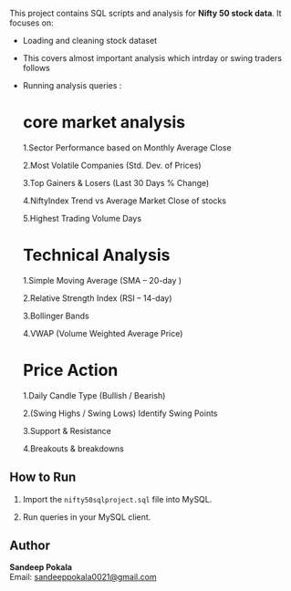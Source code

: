 This project contains SQL scripts and analysis for **Nifty 50 stock data**.
It focuses on:
- Loading and cleaning stock dataset
- This covers almost important analysis which intrday or swing traders follows
- Running analysis queries :
  # core market analysis
  1.Sector Performance based on Monthly Average Close

  2.Most Volatile Companies (Std. Dev. of Prices)

  3.Top Gainers & Losers (Last 30 Days % Change)
  
  4.NiftyIndex Trend vs Average Market Close of stocks

  5.Highest Trading Volume Days
  # Technical Analysis
  1.Simple Moving Average (SMA – 20-day )
  
  2.Relative Strength Index (RSI – 14-day)

  3.Bollinger Bands
  
  4.VWAP (Volume Weighted Average Price)
  # Price Action
  1.Daily Candle Type (Bullish / Bearish)
  
  2.(Swing Highs / Swing Lows) Identify Swing Points
    
  3.Support & Resistance
  
  4.Breakouts & breakdowns
## How to Run
1. Import the `nifty50sqlproject.sql` file into MySQL.

2. Run queries in your MySQL client.

## Author
**Sandeep Pokala**  
Email: sandeeppokala0021@gmail.com
